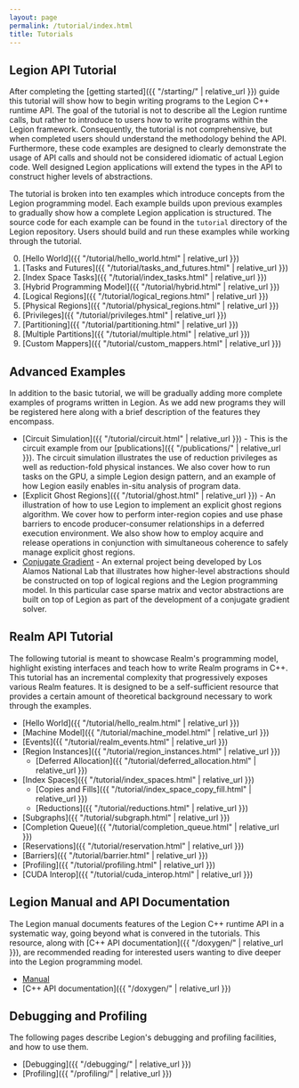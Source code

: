 ```yaml
---
layout: page
permalink: /tutorial/index.html
title: Tutorials
---
```


## Legion API Tutorial

After completing the [getting started]({{ "/starting/" | relative_url }}) guide this tutorial
will show how to begin writing programs to the Legion C++ runtime
API. The goal of the tutorial is not to describe all the Legion
runtime calls, but rather to introduce to users how to write programs
within the Legion framework. Consequently, the tutorial is not
comprehensive, but when completed users should understand the
methodology behind the API. Furthermore, these code examples are
designed to clearly demonstrate the usage of API calls and should not
be considered idiomatic of actual Legion code. Well designed Legion
applications will extend the types in the API to construct higher
levels of abstractions.

The tutorial is broken into ten examples which introduce concepts from
the Legion programming model. Each example builds upon previous
examples to gradually show how a complete Legion application is
structured. The source code for each example can be found in the
`tutorial` directory of the Legion repository. Users should build and
run these examples while working through the tutorial.

 0. [Hello World]({{ "/tutorial/hello_world.html" | relative_url }})
 1. [Tasks and Futures]({{ "/tutorial/tasks_and_futures.html" | relative_url }})
 2. [Index Space Tasks]({{ "/tutorial/index_tasks.html" | relative_url }})
 3. [Hybrid Programming Model]({{ "/tutorial/hybrid.html" | relative_url }})
 4. [Logical Regions]({{ "/tutorial/logical_regions.html" | relative_url }})
 5. [Physical Regions]({{ "/tutorial/physical_regions.html" | relative_url }})
 6. [Privileges]({{ "/tutorial/privileges.html" | relative_url }})
 7. [Partitioning]({{ "/tutorial/partitioning.html" | relative_url }})
 8. [Multiple Partitions]({{ "/tutorial/multiple.html" | relative_url }})
 9. [Custom Mappers]({{ "/tutorial/custom_mappers.html" | relative_url }})

## Advanced Examples

In addition to the basic tutorial, we will be gradually adding more
complete examples of programs written in Legion. As we add new
programs they will be registered here along with a brief description
of the features they encompass.

  * [Circuit Simulation]({{ "/tutorial/circuit.html" | relative_url }}) - This is the circuit
    example from our [publications]({{ "/publications/" | relative_url }}). The circuit
    simulation illustrates the use of reduction privileges as well as
    reduction-fold physical instances.  We also cover how to run tasks
    on the GPU, a simple Legion design pattern, and an example of how
    Legion easily enables in-situ analysis of program data.
  * [Explicit Ghost Regions]({{ "/tutorial/ghost.html" | relative_url }}) - An illustration
    of how to use Legion to implement an explicit ghost regions
    algorithm. We cover how to perform inter-region copies and use
    phase barriers to encode producer-consumer relationships in a
    deferred execution environment.  We also show how to employ
    acquire and release operations in conjunction with simultaneous
    coherence to safely manage explicit ghost regions.
  * [Conjugate Gradient](https://github.com/lanl/CODY/tree/master/legion/legion-hpcg) -
    An external project being developed by Los Alamos National Lab
    that illustrates how higher-level abstractions should be
    constructed on top of logical regions and the Legion programming
    model. In this particular case sparse matrix and vector
    abstractions are built on top of Legion as part of the development
    of a conjugate gradient solver.

## Realm API Tutorial
The following tutorial is meant to showcase Realm's programming
model, highlight existing interfaces and teach how to write Realm
programs in C++. This tutorial has an
incremental complexity that progressively exposes various Realm features.
It is designed to be a self-sufficient resource that provides a certain
amount of theoretical background necessary to work through the
examples.

 * [Hello World]({{ "/tutorial/hello_realm.html" | relative_url }})
 * [Machine Model]({{ "/tutorial/machine_model.html" | relative_url }})
 * [Events]({{ "/tutorial/realm_events.html" | relative_url }})
 * [Region Instances]({{ "/tutorial/region_instances.html" | relative_url }})
   - [Deferred Allocation]({{ "/tutorial/deferred_allocation.html" | relative_url }})
 * [Index Spaces]({{ "/tutorial/index_spaces.html" | relative_url }})
   - [Copies and Fills]({{ "/tutorial/index_space_copy_fill.html" | relative_url }})
   - [Reductions]({{ "/tutorial/reductions.html" | relative_url }})
 * [Subgraphs]({{ "/tutorial/subgraph.html" | relative_url }})
 * [Completion Queue]({{ "/tutorial/completion_queue.html" | relative_url }})
 * [Reservations]({{ "/tutorial/reservation.html" | relative_url }})
 * [Barriers]({{ "/tutorial/barrier.html" | relative_url }})
 * [Profiling]({{ "/tutorial/profiling.html" | relative_url }})
 * [CUDA Interop]({{ "/tutorial/cuda_interop.html" | relative_url }})

## Legion Manual and API Documentation

The Legion manual documents features of the Legion C++ runtime API in
a systematic way, going beyond what is convered in the tutorials. This
resource, along with [C++ API documentation]({{ "/doxygen/" | relative_url }}), are
recommended reading for interested users wanting to dive deeper into
the Legion programming model.

  * [Manual](/pdfs/legion-manual.pdf)
  * [C++ API documentation]({{ "/doxygen/" | relative_url }})

## Debugging and Profiling

The following pages describe Legion's debugging and profiling
facilities, and how to use them.

  * [Debugging]({{ "/debugging/" | relative_url }})
  * [Profiling]({{ "/profiling/" | relative_url }})
